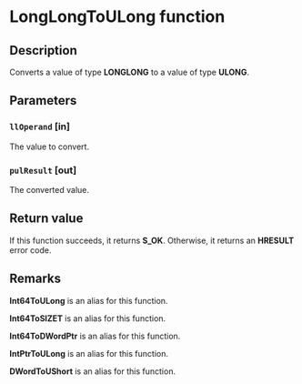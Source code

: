 # LongLongToULong function

## Description

Converts a value of type **LONGLONG** to a value of type **ULONG**.

## Parameters

### `llOperand` [in]

The value to convert.

### `pulResult` [out]

The converted value.

## Return value

If this function succeeds, it returns **S_OK**. Otherwise, it returns an **HRESULT** error code.

## Remarks

**Int64ToULong** is an alias for this function.

**Int64ToSIZET** is an alias for this function.

**Int64ToDWordPtr** is an alias for this function.

**IntPtrToULong** is an alias for this function.

**DWordToUShort** is an alias for this function.